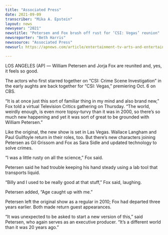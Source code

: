 ```yaml
---
title: "Associated Press"
date: 2021-09-09
transcriber: "Mika A. Epstein"
layout: news
newsyear: "2021"
newstitle: "Petersen and Fox brush off rust for ‘CSI: Vegas’ reunion"
newsreporter: "Beth Harris"
newssource: "Associated Press"
newsurl: https://apnews.com/article/entertainment-tv-arts-and-entertainment-las-vegas-william-petersen-4a6b3c0d810531a0ec2766214f67880d

---
```


LOS ANGELES (AP) — William Petersen and Jorja Fox are reunited and, yes, it feels so good.

The actors who first starred together on “CSI: Crime Scene Investigation” in the early aughts are back together for “CSI: Vegas,” premiering Oct. 6 on CBS.

“It is at once just this sort of familiar thing in my mind and also brand new,” Fox told a virtual Television Critics gathering on Thursday. “The world, weirdly enough, is even more topsy-turvy than it was in 2000, so there’s so much new happening and yet it was sort of great to be grounded with William Petersen.”

Like the original, the new show is set in Las Vegas. Wallace Langham and Paul Guilfoyle return in their roles, too. But there’s new characters joining Petersen as Gil Grissom and Fox as Sara Sidle and updated technology to solve crimes.

“I was a little rusty on all the science,” Fox said.

Petersen said he had trouble keeping his hand steady using a lab tool that transports liquid.

“Billy and I used to be really good at that stuff,” Fox said, laughing.

Petersen added, “Age caught up with me.”

Petersen left the original show as a regular in 2010; Fox had departed three years earlier. Both made return guest appearances.

“It was unexpected to be asked to start a new version of this,” said Petersen, who again serves as an executive producer. “It’s a different world than it was 20 years ago.”
